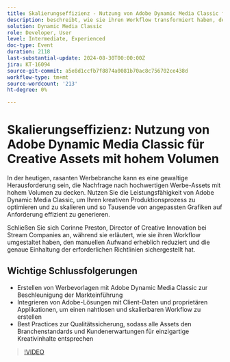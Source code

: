 ```yaml
---
title: Skalierungseffizienz - Nutzung von Adobe Dynamic Media Classic für Creative Assets mit hohem Volumen
description: beschreibt, wie sie ihren Workflow transformiert haben, den manuellen Aufwand erheblich reduzieren und die präzise Einhaltung der erforderlichen Richtlinien sicherstellen.## Wichtige Takeaways Verwenden von Adobe Dynamic Media Classic zur Erstellung von Werbevorlagen, um die Markteinführung zu beschleunigen Integrating Adobes-Lösungen mit Kundendaten und proprietären Anwendungen, um einen nahtlosen und skalierbaren Workflow zu erstellen Best Practices für die Qualitätssicherung, sodass alle Assets Branchenstandards und Kundenerwartungen für einzigartige Kreativinhalte erfüllen
solution: Dynamic Media Classic
role: Developer, User
level: Intermediate, Experienced
doc-type: Event
duration: 2118
last-substantial-update: 2024-08-30T00:00:00Z
jira: KT-16094
source-git-commit: a5e8d1ccfb7f8874a0081b70ac8c756702ce438d
workflow-type: tm+mt
source-wordcount: '213'
ht-degree: 0%

---
```



# Skalierungseffizienz: Nutzung von Adobe Dynamic Media Classic für Creative Assets mit hohem Volumen

In der heutigen, rasanten Werbebranche kann es eine gewaltige Herausforderung sein, die Nachfrage nach hochwertigen Werbe-Assets mit hohem Volumen zu decken. Nutzen Sie die Leistungsfähigkeit von Adobe Dynamic Media Classic, um Ihren kreativen Produktionsprozess zu optimieren und zu skalieren und so Tausende von angepassten Grafiken auf Anforderung effizient zu generieren.

Schließen Sie sich Corinne Preston, Director of Creative Innovation bei Stream Companies an, während sie erläutert, wie sie ihren Workflow umgestaltet haben, den manuellen Aufwand erheblich reduziert und die genaue Einhaltung der erforderlichen Richtlinien sichergestellt hat.

## Wichtige Schlussfolgerungen

* Erstellen von Werbevorlagen mit Adobe Dynamic Media Classic zur Beschleunigung der Markteinführung
* Integrieren von Adobe-Lösungen mit Client-Daten und proprietären Applikationen, um einen nahtlosen und skalierbaren Workflow zu erstellen
* Best Practices zur Qualitätssicherung, sodass alle Assets den Branchenstandards und Kundenerwartungen für einzigartige Kreativinhalte entsprechen

>[!VIDEO](https://video.tv.adobe.com/v/3433167/?learn=on)
